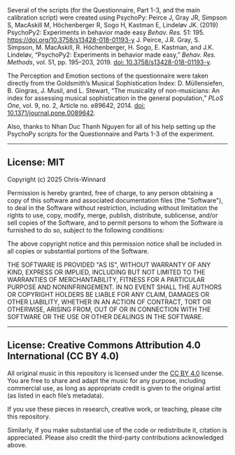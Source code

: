 Several of the scripts (for the Questionnaire, Part 1-3, and the main calibration script) were created using PsychoPy:
Peirce J, Gray JR, Simpson S, MacAskill M, Höchenberger R, Sogo H, Kastman E, Lindeløv JK. (2019) PsychoPy2: Experiments in behavior made easy *Behav. Res.* 51: 195. 
https://doi.org/10.3758/s13428-018-01193-y
J. Peirce, J.R. Gray, S. Simpson, M. MacAskill, R. Höchenberger, H. Sogo, E. Kastman, and J.K. Lindeløv, “PsychoPy2: Experiments in behavior made easy,” *Behav. Res. Methods*, vol. 51, pp. 195–203, 2019. [doi: 10.3758/s13428-018-01193-y](https://doi.org/10.3758/s13428-018-01193-y).

The Perception and Emotion sections of the questionnaire were taken directly from the Goldsmith’s Musical Sophistication Index:
D. Müllensiefen, B. Gingras, J. Musil, and L. Stewart, “The musicality of non-musicians: An index for assessing musical sophistication in the general population,” *PLoS One*, vol. 9, no. 2, Article no. e89642, 2014. [doi: 10.1371/journal.pone.0089642](https://doi.org/10.1371/journal.pone.0089642).

Also, thanks to Nhan Duc Thanh Nguyen for all of his help setting up the PsychoPy scripts for the Questionnaire and Parts 1-3 of the experiment.

---

## License: MIT

Copyright (c) 2025 Chris-Winnard

Permission is hereby granted, free of charge, to any person obtaining a copy
of this software and associated documentation files (the "Software"), to deal
in the Software without restriction, including without limitation the rights
to use, copy, modify, merge, publish, distribute, sublicense, and/or sell
copies of the Software, and to permit persons to whom the Software is
furnished to do so, subject to the following conditions:

The above copyright notice and this permission notice shall be included in all
copies or substantial portions of the Software.

THE SOFTWARE IS PROVIDED "AS IS", WITHOUT WARRANTY OF ANY KIND, EXPRESS OR
IMPLIED, INCLUDING BUT NOT LIMITED TO THE WARRANTIES OF MERCHANTABILITY,
FITNESS FOR A PARTICULAR PURPOSE AND NONINFRINGEMENT. IN NO EVENT SHALL THE
AUTHORS OR COPYRIGHT HOLDERS BE LIABLE FOR ANY CLAIM, DAMAGES OR OTHER
LIABILITY, WHETHER IN AN ACTION OF CONTRACT, TORT OR OTHERWISE, ARISING FROM,
OUT OF OR IN CONNECTION WITH THE SOFTWARE OR THE USE OR OTHER DEALINGS IN THE
SOFTWARE.

---

## License: Creative Commons Attribution 4.0 International (CC BY 4.0)

All original music in this repository is licensed under the [CC BY 4.0](https://creativecommons.org/licenses/by/4.0/) license. You are free to share and adapt the music for any purpose, including commercial use, as long as appropriate credit is given to the original artist (as listed in each file’s metadata).

If you use these pieces in research, creative work, or teaching, please cite this repository.

Similarly, if you make substantial use of the code or redistribute it, citation is appreciated. Please also credit the third-party contributions acknowledged above.
